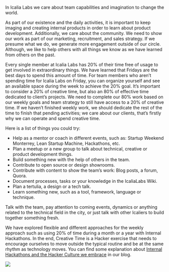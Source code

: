 In Icalia Labs we care about team capabilities and imagination to change the world.

As part of our existence and the daily activities, it is important to keep imaging and creating internal products in order to learn about product development. Additionally, we care about the community. We need to show our work as part of our marketing, recruitment, and sales strategy. If we presume what we do, we generate more engagement outside of our circle. Although, we like to help others with all things we know as we have learned from others on the past.

Every single member at Icalia Labs has 20% of their time free of usage to get involved in extraordinary things. We have learned that Fridays are the best days to spend this amount of time. For team members who aren’t spending time for Icalia Labs on Friday, you can organize yourself and see an available space during the week to achieve the 20% goal. It’s important to consider a 20% of creative time, but also an 80% of effective time dedicated to client’s projects. We need to complete our 80% work based on our weekly goals and team strategy to still have access to a 20% of creative time. If we haven’t finished weekly work, we should dedicate the rest of the time to finish that pending activities; we care about our clients, that’s firstly why we can operate and spend creative time.

Here is a list of things you could try:

- Help as a mentor or coach in different events, such as: Startup Weekend Monterrey, Lean Startup Machine, Hackathons, etc.
- Plan a meetup or a new group to talk about technical, creative or product development things.
- Build something new with the help of others in the team.
- Contribute to open source or design showrooms.
- Contribute with content to show the team’s work: Blog posts, a forum, Quora.
- Document processes, tasks or your knowledge in the IcaliaLabs Wiki.
- Plan a tertulia, a design or a tech talk.
- Learn something new, such as a tool, framework, language or technique.

Talk with the team, pay attention to coming events, dynamics or anything related to the technical field in the city, or just talk with other Icaliers to build together something fresh.

We have explored flexible and different approaches for the weekly approach such as using 20% of time during a month or a year with Internal Hackathons. In the end, Creative Time is a Hacker exercise that needs to encourage ourselves to move outside the typical routine and be at the same rhythm as technology moves. You can find some explanation about [Internal Hackathons and the Hacker Culture we embrace](https://medium.com/icalia-labs/icalia-lab-s-summer-hackathon-e25ee56ecdf4#.xjq47pxau) in our blog.

<img src="somepeople.jpg" />
